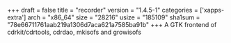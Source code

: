 +++
draft = false
title = "recorder"
version = "1.4.5-1"
categories = ['xapps-extra']
arch = "x86_64"
size = "28216"
usize = "185109"
sha1sum = "78e66711761aab219a1306d7aca621a7585ba91b"
+++
A GTK frontend of cdrkit/cdrtools, cdrdao, mkisofs and growisofs